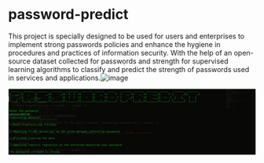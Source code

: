 # password-predict

This project is specially designed to be used for users and enterprises to implement strong passwords policies and enhance the hygiene in procedures and practices of information security. With the help of an open-source dataset collected for passwords and strength for supervised learning algorithms to classify and predict the strength of passwords used in services and applications.![image](https://user-images.githubusercontent.com/52876924/191675993-361de2f1-eea1-4e74-b96f-11aba71eef13.png)

![alt text](https://github.com/vivashu27/password-predict/blob/main/Picture1.png)

